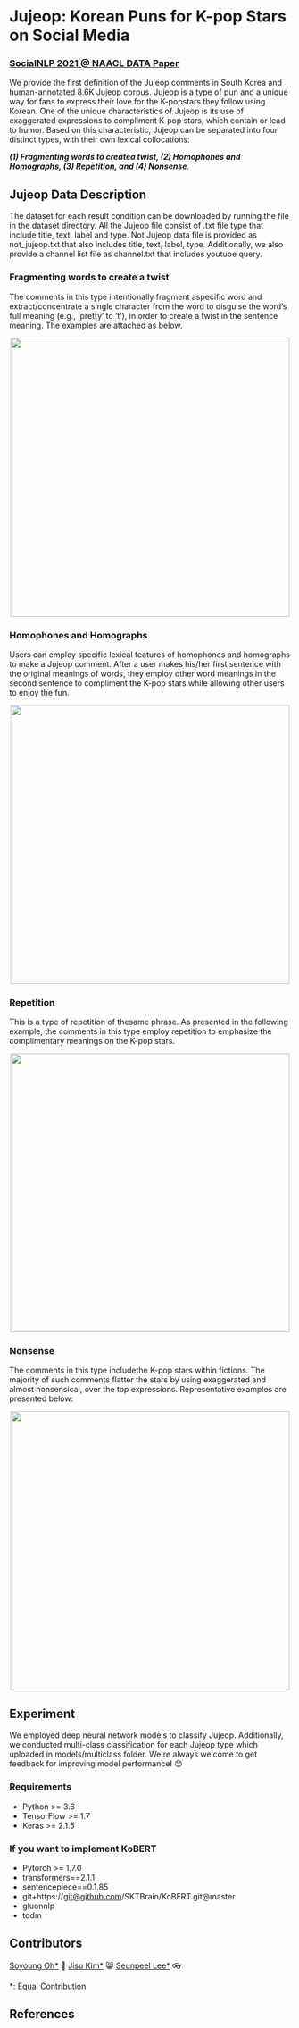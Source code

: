 # Jujeop: Korean Puns for K-pop Stars on Social Media

### <a href="https://sites.google.com/site/socialnlp2021/">SocialNLP 2021 @ NAACL DATA Paper</a>

We provide the first definition of the Jujeop comments in South Korea and human-annotated 8.6K Jujeop corpus. Jujeop is  a  type  of  pun  and  a  unique  way for  fans  to  express  their  love  for  the  K-popstars  they  follow  using  Korean. One  of  the unique  characteristics  of Jujeop is  its  use  of exaggerated expressions to compliment K-pop stars, which contain or lead to humor. Based on this characteristic, Jujeop can be separated into four distinct types, with their own lexical collocations: 
 
***(1) Fragmenting words to createa twist, (2) Homophones and Homographs, (3) Repetition, and (4) Nonsense***. 

## Jujeop Data Description

The dataset for each result condition can be downloaded by running the file in the dataset directory. All the Jujeop file consist of .txt file type that include title, text, label and	type. Not Jujeop data file is provided as not_jujeop.txt that also includes title, text, label, type. Additionally, we also provide a channel list file as channel.txt that includes youtube query.


### Fragmenting  words  to  create  a  twist
The comments in this type intentionally fragment aspecific word and extract/concentrate a single character from the word to disguise the word’s full meaning (e.g., ‘pretty’ to ‘t’), in order to create a twist in the sentence meaning. The examples are attached as below. 

<p align="center"><img src="https://user-images.githubusercontent.com/18303573/105449577-0278a480-5cbc-11eb-9788-d96a54040703.png" width="500" height="500"></p>


### Homophones and Homographs
Users can employ specific lexical features of homophones and homographs to make a Jujeop comment. After a user makes his/her first sentence with the original meanings of words, they employ other word meanings in the second sentence to compliment the K-pop stars while allowing other users to enjoy the fun.

<p align="center"><img src="https://user-images.githubusercontent.com/18303573/105453743-07415680-5cc4-11eb-81f9-9b06ad066e0f.png" width="500" height="500" class="center"></p>


### Repetition
This is a type of repetition of thesame phrase. As presented in the following example, the comments in this type employ repetition to emphasize the complimentary meanings on the K-pop stars.

<p align="center"><img src="https://user-images.githubusercontent.com/18303573/105449682-35229d00-5cbc-11eb-8829-82c576e5d5a7.png" width="500" height="500" class="center"></p>


### Nonsense
The comments in this type includethe K-pop stars within fictions. The majority of such comments flatter the stars by using exaggerated and almost nonsensical, over the top expressions. Representative examples are presented below:

<p align="center"><img src="https://user-images.githubusercontent.com/18303573/105449717-44a1e600-5cbc-11eb-8b83-d6ab6cfe6c12.png" width="500" height="500" class="center"></p>

## Experiment
We employed deep neural network models to classify Jujeop. Additionally, we conducted multi-class classification for each Jujeop type which uploaded in models/multiclass folder. We're always welcome to get feedback for improving model performance! 😊

### Requirements
* Python >= 3.6
* TensorFlow >= 1.7
* Keras >= 2.1.5

### If you want to implement KoBERT
* Pytorch >= 1.7.0
* transformers==2.1.1
* sentencepiece==0.1.85
* git+https://git@github.com/SKTBrain/KoBERT.git@master
* gluonnlp
* tqdm

## Contributors 
<a href="https://sori424.github.io/">Soyoung Oh*</a> 🥰 <a href="https://sites.google.com/view/jisukim8873/home">Jisu Kim*</a> 😸 <a href="https://sites.google.com/view/leepeel">Seunpeel Lee*</a> 👓

*: Equal Contribution

## References


<!---
## Experiment Results
--->

<!---
### Binary Classification Result (Jujeop vs non-Jujeop)
<table class="tg">
<thead>
  <tr>
    <th class="tg-0pky">Classifier</th>
    <th class="tg-0pky">Class</th>
    <th class="tg-0lax">Precision</th>
    <th class="tg-0lax">Recall</th>
    <th class="tg-0pky">F1-score</th>
    <th class="tg-0lax">Accuracy</th>
  </tr>
</thead>
<tbody>
  <tr>
    <td class="tg-0pky" rowspan="2">CNN</td>
    <td class="tg-0pky">Jujeop</td>
    <td class="tg-0lax"><span style="font-weight:400;font-style:normal;text-decoration:none">75.41%</span></td>
    <td class="tg-0lax"><span style="font-weight:400;font-style:normal;text-decoration:none">72.44%</span></td>
    <td class="tg-0pky"><span style="font-weight:400;font-style:normal;text-decoration:none">73.90%</span></td>
    <td class="tg-0lax" rowspan="2"><span style="font-weight:400;font-style:normal;text-decoration:none">69.05%</span></td>
  </tr>
  <tr>
    <td class="tg-0pky">non-Jujeop</td>
    <td class="tg-0lax">60.23.0%</td>
    <td class="tg-0lax">63.86%</td>
    <td class="tg-0pky">61.99%</td>
  </tr>
  <tr>
    <td class="tg-0lax" rowspan="2">BiLSTM</td>
    <td class="tg-0lax">Jujeop</td>
    <td class="tg-0lax">77.59%</td>
    <td class="tg-0lax">72.70%</td>
    <td class="tg-0lax">75.07%</td>
    <td class="tg-0lax" rowspan="2">70.79%</td>
  </tr>
  <tr>
    <td class="tg-0lax"><span style="font-weight:normal;font-style:normal;text-decoration:none">non-Jujeop</span></td>
    <td class="tg-0lax">61.90%</td>
    <td class="tg-0lax">67.87%</td>
    <td class="tg-0lax">64.75%</td>
  </tr>
  <tr>
    <td class="tg-0lax" rowspan="2">KoBERT</td>
    <td class="tg-0lax">Jujeop</td>
    <td class="tg-0lax">80.45%</td>
    <td class="tg-0lax">74.54%</td>
    <td class="tg-0lax">77.38%</td>
    <td class="tg-0lax" rowspan="2">73.65%</td>
  </tr>
  <tr>
    <td class="tg-0lax"><span style="font-weight:normal;font-style:normal;text-decoration:none">non-Jujeop</span></td>
     <td class="tg-0lax">64.98%</td>
    <td class="tg-0lax">72.29%</td>
    <td class="tg-0lax">68.44%</td>
  </tr>
</tbody>
</table>
--->

<!---
### Clustering Result Between four types of Jujeop
<p align="center"><img width="360" alt="clustering" src="https://user-images.githubusercontent.com/47997074/114311410-945cb480-9b29-11eb-8123-c7ec41711e27.png"></p>
--->

&nbsp;
&nbsp;
&nbsp;
&nbsp;
&nbsp;
